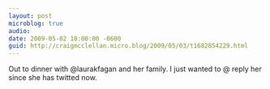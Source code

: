 ```yaml
---
layout: post
microblog: true
audio: 
date: 2009-05-02 18:00:00 -0600
guid: http://craigmcclellan.micro.blog/2009/05/03/t1682854229.html
---
```

Out to dinner with @laurakfagan and her family. I just wanted to @ reply her since she has twitted now.
